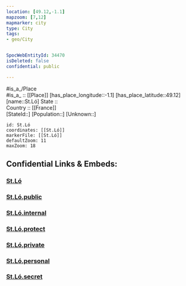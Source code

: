 ```yaml
---
location: [49.12,-1.1] 
mapzoom: [7,12] 
mapmarker: city 
type: City
tags:
- geo/City


SpocWebEntityId: 34470
isDeleted: false
confidential: public

---
```

#is_a_/Place  
#is_a_ :: [[Place]] 
[has_place_longitude::-1.1] 
[has_place_latitude::49.12] 
[name::St.Ló] 
State ::  
Country :: [[France]]  
[StateId::] 
[Population::] 
[Unknown::] 


```leaflet
id: St.Ló
coordinates: [[St.Ló]] 
markerFile: [[St.Ló]] 
defaultZoom: 11 
maxZoom: 18
```


## Confidential Links & Embeds: 

### [St.Ló](/_Standards/Earth/Continent/Europe/Europe~West/France/regions~France/Normandie/departments~Normandie/Manche/communes~Manche/Saint-Lô/cities~Saint-Lô/St.Ló.md) 

### [St.Ló.public](/_public/Earth/Continent/Europe/Europe~West/France/regions~France/Normandie/departments~Normandie/Manche/communes~Manche/Saint-Lô/cities~Saint-Lô/St.Ló.public.md) 

### [St.Ló.internal](/_internal/Earth/Continent/Europe/Europe~West/France/regions~France/Normandie/departments~Normandie/Manche/communes~Manche/Saint-Lô/cities~Saint-Lô/St.Ló.internal.md) 

### [St.Ló.protect](/_protect/Earth/Continent/Europe/Europe~West/France/regions~France/Normandie/departments~Normandie/Manche/communes~Manche/Saint-Lô/cities~Saint-Lô/St.Ló.protect.md) 

### [St.Ló.private](/_private/Earth/Continent/Europe/Europe~West/France/regions~France/Normandie/departments~Normandie/Manche/communes~Manche/Saint-Lô/cities~Saint-Lô/St.Ló.private.md) 

### [St.Ló.personal](/_personal/Earth/Continent/Europe/Europe~West/France/regions~France/Normandie/departments~Normandie/Manche/communes~Manche/Saint-Lô/cities~Saint-Lô/St.Ló.personal.md) 

### [St.Ló.secret](/_secret/Earth/Continent/Europe/Europe~West/France/regions~France/Normandie/departments~Normandie/Manche/communes~Manche/Saint-Lô/cities~Saint-Lô/St.Ló.secret.md)

